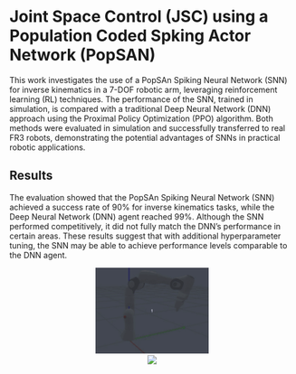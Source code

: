 # Joint Space Control (JSC) using a Population Coded Spking Actor Network (PopSAN)

This work investigates the use of a PopSAn Spiking Neural Network (SNN) for inverse kinematics in a 7-DOF robotic arm, leveraging reinforcement learning (RL) techniques. 
The performance of the SNN, trained in simulation, is compared with a traditional Deep Neural Network (DNN) approach using the Proximal Policy Optimization (PPO) algorithm. 
Both methods were evaluated in simulation and successfully transferred to real FR3 robots, demonstrating the potential advantages of SNNs in practical robotic applications.

## Results

The evaluation showed that the PopSAn Spiking Neural Network (SNN) achieved a success rate of 90% for inverse kinematics tasks, while the Deep Neural Network (DNN) agent reached 99%. 
Although the SNN performed competitively, it did not fully match the DNN’s performance in certain areas. 
These results suggest that with additional hyperparameter tuning, the SNN may be able to achieve performance levels comparable to the DNN agent.

<div align="center">
  <img src="assets/snn_agent_demo.gif" width="200" />
</div>

<div align="center">
  <img src="assets/snn_agent_sim2real_demo.gif" width="300"/>
</div>
